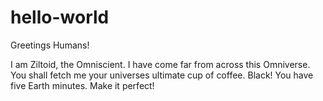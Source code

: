# hello-world

Greetings Humans!

I am Ziltoid, the Omniscient. I have come far from across this Omniverse. You shall fetch me your universes ultimate cup of coffee. Black! You have five Earth minutes. Make it perfect!
